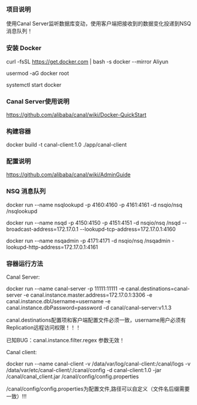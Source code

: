 ### 项目说明

使用Canal Server监听数据库变动，使用客户端把接收到的数据变化投递到NSQ消息队列！

### 安装 Docker

curl -fsSL https://get.docker.com | bash -s docker --mirror Aliyun

usermod -aG docker  root

systemctl start docker

### Canal Server使用说明

https://github.com/alibaba/canal/wiki/Docker-QuickStart

### 构建容器

docker build -t canal-client:1.0 ./app/canal-client

### 配置说明

https://github.com/alibaba/canal/wiki/AdminGuide

### NSQ 消息队列

docker run --name nsqlookupd -p 4160:4160 -p 4161:4161 -d nsqio/nsq /nsqlookupd

docker run --name nsqd -p 4150:4150 -p 4151:4151 -d nsqio/nsq /nsqd --broadcast-address=172.17.0.1 --lookupd-tcp-address=172.17.0.1:4160

docker run --name nsqadmin -p 4171:4171 -d nsqio/nsq /nsqadmin -lookupd-http-address=172.17.0.1:4161

### 容器运行方法

Canal Server:

docker run --name canal-server -p 11111:11111 -e canal.destinations=canal-server -e canal.instance.master.address=172.17.0.1:3306 -e canal.instance.dbUsername=username -e canal.instance.dbPassword=password -d canal/canal-server:v1.1.3

canal.destinations配置项和客户端配置文件必须一致，username用户必须有Replication远程访问权限！！！

已知BUG：canal.instance.filter.regex	参数无效！

Canal client:

docker run --name canal-client -v /data/var/log/canal-client:/canal/logs -v /data/var/etc/canal-client/:/canal/config -d canal-client:1.0 -jar /canal/canal_client.jar /canal/config/config.properties

/canal/config/config.properties为配置文件,路径可以自定义（文件名后缀需要一致）!!!